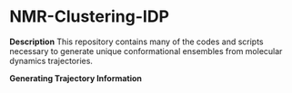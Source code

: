 # NMR-Clustering-IDP
**Description** This repository contains many of the codes and scripts necessary to generate unique conformational ensembles from molecular dynamics trajectories.

**Generating Trajectory Information**

